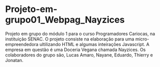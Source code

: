 # Projeto-em-grupo01_Webpag_Nayzices
Projeto em grupo do módulo 1 para o curso Programadores Cariocas, na instituição SENAC. O projeto consiste na elaboração para uma micro-empreendedora ultilizando HTML e algumas inteirações Javascript. A empresa em questão é uma Doceria Vegana chamada Nayzices. Os colaboradores do grupo são, Lucas Amaro, Nayane, Eduardo, Thierry e Jonatan.
